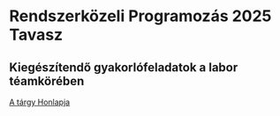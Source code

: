 # Rendszerközeli Programozás 2025 Tavasz 
## Kiegészítendő gyakorlófeladatok a labor téamkörében

[A tárgy Honlapja](https://irh.inf.unideb.hu/~vargai/sysprog_hu.html)
